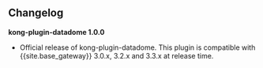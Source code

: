 ## Changelog

**kong-plugin-datadome 1.0.0**

* Official release of kong-plugin-datadome. 
This plugin is compatible with {{site.base_gateway}} 3.0.x, 3.2.x and 3.3.x at release time.
